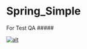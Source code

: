 Spring_Simple
=============
For Test QA #####

[![alt](https://codenvy.com/factory/resources/factory-white.png)](https://codenvy.com/ide-resources/share/project/artaleks9/Spring_smoke)
